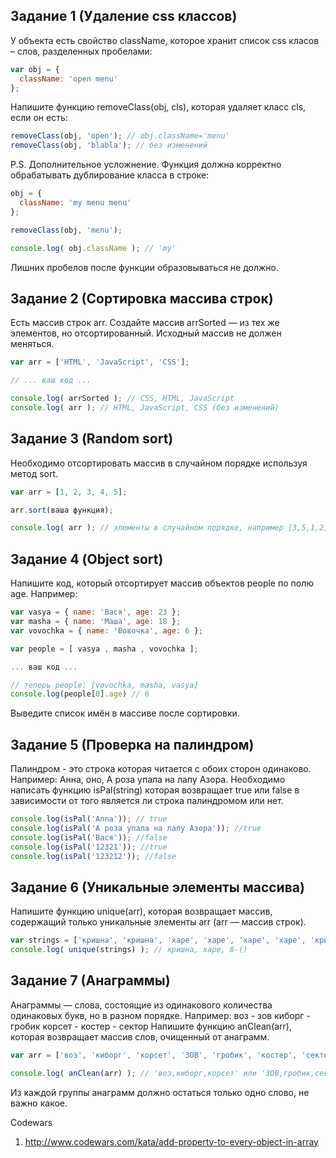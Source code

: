 ## <a name='task1'>Задание 1 (Удаление css классов)<a>
У объекта есть свойство className, которое хранит список css класов – слов, разделенных пробелами:
```javascript
var obj = {
  className: 'open menu'
};
```
Напишите функцию removeClass(obj, cls), которая удаляет класс cls, если он есть:
```javascript
removeClass(obj, 'open'); // obj.className='menu'
removeClass(obj, 'blabla'); // без изменений
```
P.S. Дополнительное усложнение. Функция должна корректно обрабатывать дублирование класса в строке:
```javascript
obj = {
  className: 'my menu menu'
};

removeClass(obj, 'menu');

console.log( obj.className ); // 'my'
```
Лишних пробелов после функции образовываться не должно.

## <a name='task2'>Задание 2 (Сортировка массива строк)<a>
Есть массив строк arr. Создайте массив arrSorted — из тех же элементов, но отсортированный.
Исходный массив не должен меняться.
```javascript
var arr = ['HTML', 'JavaScript', 'CSS'];

// ... ваш код ...

console.log( arrSorted ); // CSS, HTML, JavaScript
console.log( arr ); // HTML, JavaScript, CSS (без изменений)

```

## <a name='task3'>Задание 3 (Random sort)<a>
Необходимо отсортировать массив в случайном порядке используя метод sort.
```javascript
var arr = [1, 2, 3, 4, 5];

arr.sort(ваша функция);

console.log( arr ); // элементы в случайном порядке, например [3,5,1,2,4]
```

## <a name='task4'>Задание 4 (Object sort)<a>
Напишите код, который отсортирует массив объектов people по полю age.
Например:
```javascript
var vasya = { name: 'Вася', age: 23 };
var masha = { name: 'Маша', age: 18 };
var vovochka = { name: 'Вовочка', age: 6 };

var people = [ vasya , masha , vovochka ];

... ваш код ...

// теперь people: [vovochka, masha, vasya]
console.log(people[0].age) // 6
```
Выведите список имён в массиве после сортировки.

## <a name='task5'>Задание 5 (Проверка на палиндром)<a>
Палиндром - это строка которая читается с обоих сторон одинаково. Например: Анна, оно, А роза упала на лапу Азора.
Необходимо написать функцию isPal(string) которая возвращает true или false в зависимости от того является ли строка палиндромом или нет.
```javascript
console.log(isPal('Anna')); // true
console.log(isPal('А роза упала на лапу Азора')); //true
console.log(isPal('Вася')); //false
console.log(isPal('12321')); //true
console.log(isPal('123212')); //false
```

## <a name='task6'>Задание 6 (Уникальные элементы массива)<a>
Напишите функцию unique(arr), которая возвращает массив, содержащий только уникальные элементы arr (arr — массив строк).
```javascript
var strings = ['кришна', 'кришна', 'харе', 'харе', 'харе', 'харе', 'кришна', 'кришна', '8-()' ];
console.log( unique(strings) ); // кришна, харе, 8-()
```

## <a name='task7'>Задание 7 (Анаграммы)<a>
Анаграммы — слова, состоящие из одинакового количества одинаковых букв, но в разном порядке. Например:
воз - зов киборг - гробик корсет - костер - сектор Напишите функцию anClean(arr), которая возвращает массив слов, очищенный от анаграмм.
```javascript
var arr = ['воз', 'киборг', 'корсет', 'ЗОВ', 'гробик', 'костер', 'сектор'];

console.log( anClean(arr) ); // 'воз,киборг,корсет' или 'ЗОВ,гробик,сектор'

```
Из каждой группы анаграмм должно остаться только одно слово, не важно какое.

Codewars

1. http://www.codewars.com/kata/add-property-to-every-object-in-array